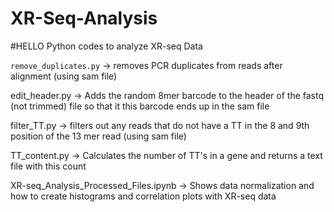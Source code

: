 # XR-Seq-Analysis
#HELLO
Python codes to analyze XR-seq Data

`remove_duplicates.py` -> removes PCR duplicates from reads after alignment (using sam file)

edit_header.py -> Adds the random 8mer barcode to the header of the fastq (not trimmed) file so that it this barcode ends up in the sam file

filter_TT.py -> filters out any reads that do not have a TT in the 8 and 9th position of the 13 mer read (using sam file)

TT_content.py -> Calculates the number of TT's in a gene and returns a text file with this count

XR-seq_Analysis_Processed_Files.ipynb -> Shows data normalization and how to create histograms and correlation plots with XR-seq data 
